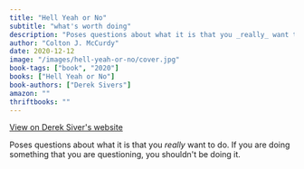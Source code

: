 ```yaml
---
title: "Hell Yeah or No"
subtitle: "what's worth doing"
description: "Poses questions about what it is that you _really_ want to do. If you are doing something that you are questioning, you shouldn't be doing it."
author: "Colton J. McCurdy"
date: 2020-12-12
image: "/images/hell-yeah-or-no/cover.jpg"
book-tags: ["book", "2020"]
books: ["Hell Yeah or No"]
book-authors: ["Derek Sivers"]
amazon: ""
thriftbooks: ""
---
```


<a href="https://sive.rs/n" target="_blank">
  View on Derek Siver's website
</a>

Poses questions about what it is that you _really_ want to do. If you are doing something that you are questioning, you shouldn't be doing it.
